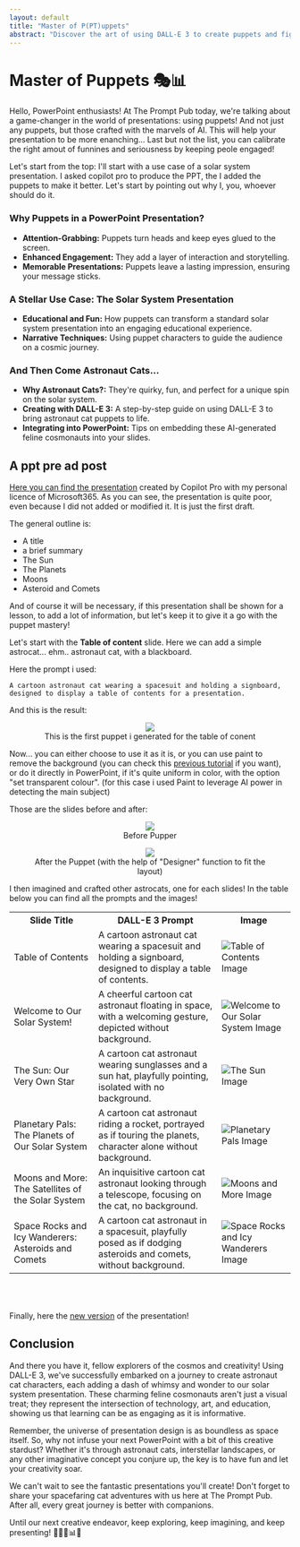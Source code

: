 ```yaml
---
layout: default
title: "Master of P(PT)uppets"
abstract: "Discover the art of using DALL-E 3 to create puppets and figure for engaging PowerPoint presentations. This plate will guide you through crafting these charming characters, adding a fun twist to educational slides about the solar system, as a first example. Perfect for making your presentations unforgettable!"
---
```


# Master of Puppets 🎭📊

Hello, PowerPoint enthusiasts! At The Prompt Pub today, we're talking about a game-changer in the world of presentations: using puppets! And not just any puppets, but those crafted with the marvels of AI. This will help your presentation to be more enanching... Last but not the list, you can calibrate the right amout of funnines and seriousness by keeping peole engaged!

Let's start from the top: I'll start with a use case of a solar system presentation. I asked copilot pro to produce the PPT, the I added the puppets to make it better. Let's start by pointing out why I, you, whoever should do it.

### Why Puppets in a PowerPoint Presentation?

- **Attention-Grabbing:** Puppets turn heads and keep eyes glued to the screen.
- **Enhanced Engagement:** They add a layer of interaction and storytelling.
- **Memorable Presentations:** Puppets leave a lasting impression, ensuring your message sticks.

### A Stellar Use Case: The Solar System Presentation

- **Educational and Fun:** How puppets can transform a standard solar system presentation into an engaging educational experience.
- **Narrative Techniques:** Using puppet characters to guide the audience on a cosmic journey.

### And Then Come Astronaut Cats...

- **Why Astronaut Cats?:** They're quirky, fun, and perfect for a unique spin on the solar system.
- **Creating with DALL-E 3:** A step-by-step guide on using DALL-E 3 to bring astronaut cat puppets to life.
- **Integrating into PowerPoint:** Tips on embedding these AI-generated feline cosmonauts into your slides.

## A ppt pre ad post

 [Here you can find the presentation](https://malgocoder54.github.io/assets/masterofpuppets/Presentation.pdf) created by Copilot Pro with my personal licence of Microsoft365.
 As you can see, the presentation is quite poor,  even because I did not added or modified it. It is just the first draft.

The general outline is:

- A title
- a brief summary
- The Sun
- The Planets
- Moons
- Asteroid and Comets

And of course it will be necessary, if this presentation shall be shown for a lesson, to add a lot of information, but let's keep it to give it a go with the puppet mastery!

Let's start with the __Table of content__ slide. Here we can add a simple astrocat... ehm.. astronaut cat, with a blackboard.

Here the prompt i used:

`A cartoon astronaut cat wearing a spacesuit and holding a signboard, designed to display a table of contents for a presentation.`

And this is the result:


<p align="center">
<figure align="center">
    <img src="https://malgocoder54.github.io/assets/masterofpuppets/puppets (2).png"/>
    <figcaption  align="center">This is the first puppet i generated for the table of conent</figcaption>
</figure>
</p>

Now... you can either choose to use it as it is, or you can use paint to remove the background (you can check this [previous tutorial](https://malgocoder54.github.io//2023/12/22/xmas-avatar.html) if you want), or do it directly in PowerPoint, if it's quite uniform in color, with the option "set transparent colour". (for this case i used Paint to leverage AI power in detecting the main subject)

Those are the slides before and after:

<p align="center">
<figure align="center">
    <img src="https://malgocoder54.github.io/assets/masterofpuppets/before.png"/>
    <figcaption  align="center">Before Pupper</figcaption>
</figure>
</p>

<p align="center">
<figure align="center">
    <img src="https://malgocoder54.github.io/assets/masterofpuppets/after.png"/>
    <figcaption  align="center">After the Puppet (with the help of "Designer" function to fit the layout)</figcaption>
</figure>
</p>

I then imagined and crafted other astrocats, one for each slides! In the table below you can find all the prompts and the images!

<table>
  <tr>
    <th>Slide Title</th>
    <th>DALL-E 3 Prompt</th>
    <th>Image</th>
  </tr>
  <tr>
    <td>Table of Contents</td>
    <td>A cartoon astronaut cat wearing a spacesuit and holding a signboard, designed to display a table of contents.</td>
    <td><img src="https://malgocoder54.github.io/assets/masterofpuppets/puppets (2).png" alt="Table of Contents Image"></td>
  </tr>
  <tr>
    <td>Welcome to Our Solar System!</td>
    <td>A cheerful cartoon cat astronaut floating in space, with a welcoming gesture, depicted without background.</td>
    <td><img src="https://malgocoder54.github.io/assets/masterofpuppets/puppets (3).png" alt="Welcome to Our Solar System Image"></td>
  </tr>
  <tr>
    <td>The Sun: Our Very Own Star</td>
    <td>A cartoon cat astronaut wearing sunglasses and a sun hat, playfully pointing, isolated with no background.</td>
    <td><img src="https://malgocoder54.github.io/assets/masterofpuppets/puppets (4).png" alt="The Sun Image"></td>
  </tr>
  <tr>
    <td>Planetary Pals: The Planets of Our Solar System</td>
    <td>A cartoon cat astronaut riding a rocket, portrayed as if touring the planets, character alone without background.</td>
    <td><img src="https://malgocoder54.github.io/assets/masterofpuppets/puppets (5).png" alt="Planetary Pals Image"></td>
  </tr>
  <tr>
    <td>Moons and More: The Satellites of the Solar System</td>
    <td>An inquisitive cartoon cat astronaut looking through a telescope, focusing on the cat, no background.</td>
    <td><img src="https://malgocoder54.github.io/assets/masterofpuppets/puppets (6).png" alt="Moons and More Image"></td>
  </tr>
  <tr>
    <td>Space Rocks and Icy Wanderers: Asteroids and Comets</td>
    <td>A cartoon cat astronaut in a spacesuit, playfully posed as if dodging asteroids and comets, without background.</td>
    <td><img src="https://malgocoder54.github.io/assets/masterofpuppets/puppets (1).png" alt="Space Rocks and Icy Wanderers Image"></td>
  </tr>
</table>

<br><br><br>
Finally, here the [new version](https://malgocoder54.github.io/assets/masterofpuppets/Presentation_v2.pdf) of the presentation!


## Conclusion

And there you have it, fellow explorers of the cosmos and creativity! Using DALL-E 3, we've successfully embarked on a journey to create astronaut cat characters, each adding a dash of whimsy and wonder to our solar system presentation. These charming feline cosmonauts aren't just a visual treat; they represent the intersection of technology, art, and education, showing us that learning can be as engaging as it is informative.

Remember, the universe of presentation design is as boundless as space itself. So, why not infuse your next PowerPoint with a bit of this creative stardust? Whether it's through astronaut cats, interstellar landscapes, or any other imaginative concept you conjure up, the key is to have fun and let your creativity soar.

We can't wait to see the fantastic presentations you'll create! Don't forget to share your spacefaring cat adventures with us here at The Prompt Pub. After all, every great journey is better with companions.

Until our next creative endeavor, keep exploring, keep imagining, and keep presenting! 🌟🚀🐱📊🎨
